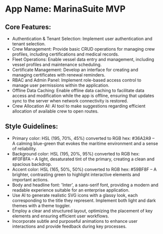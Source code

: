 # **App Name**: MarinaSuite MVP

## Core Features:

- Authentication & Tenant Selection: Implement user authentication and tenant selection.
- Crew Management: Provide basic CRUD operations for managing crew profiles, including certifications and medical records.
- Fleet Operations: Enable vessel data entry and management, including vessel profiles and maintenance scheduling.
- Certificate Management: Develop an interface for creating and managing certificates with renewal reminders.
- RBAC and Admin Panel: Implement role-based access control to manage user permissions within the application.
- Offline Data Caching: Enable offline data caching to facilitate data access and modification while the app is offline, ensuring that updates sync to the server when network connectivity is restored.
- Crew Allocation AI: AI tool to make suggestions regarding efficient allocation of available crew to open routes.

## Style Guidelines:

- Primary color: HSL (195, 70%, 45%) converted to RGB hex: #36A2A9 – A calming blue-green that evokes the maritime environment and a sense of reliability.
- Background color: HSL (195, 20%, 95%) converted to RGB hex: #F0F8FA – A light, desaturated tint of the primary, creating a clean and spacious backdrop.
- Accent color: HSL (165, 50%, 50%) converted to RGB hex: #59BF8F – A brighter, contrasting green to highlight interactive elements and important actions.
- Body and headline font: 'Inter', a sans-serif font, providing a modern and readable experience suitable for an enterprise application.
- Use AI to generate realistic SVG icons with a glassy look, each corresponding to the title they represent. Implement both light and dark themes with a theme toggler.
- Employ a clear and structured layout, optimizing the placement of key elements and ensuring efficient user workflows.
- Incorporate subtle and purposeful animations to enhance user interactions and provide feedback during key processes.
